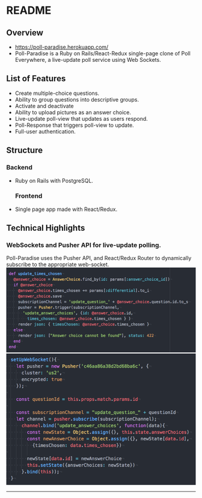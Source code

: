 # README

## Overview
- https://poll-paradise.herokuapp.com/
- Poll-Paradise is a Ruby on Rails/React-Redux single-page clone of Poll Everywhere, a live-update poll service using Web Sockets.

## List of Features
- Create multiple-choice questions.
- Ability to group questions into descriptive groups.
- Activate and deactivate
- Ability to upload pictures as an answer choice.
- Live-update poll-view that updates as users respond.
- Poll-Response that triggers poll-view to update.
- Full-user authentication.

## Structure
  ### Backend
- Ruby on Rails with PostgreSQL.

  ### Frontend
- Single page app made with React/Redux.

## Technical Highlights
  ### WebSockets and Pusher API for live-update polling.

  Poll-Paradise uses the Pusher API, and React/Redux Router to dynamically subscribe to the appropriate web-socket.
  ![Web-Socket-Backend](public/code-screenshots/web-socket-backend.png)
  ![Web-Socket-Frontend](public/code-screenshots/web-socket-frontend.png)

---
